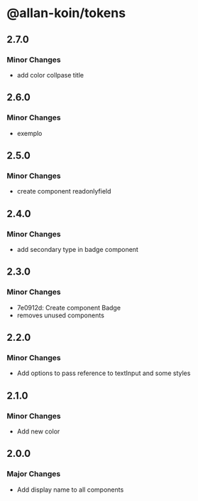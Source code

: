 # @allan-koin/tokens

## 2.7.0

### Minor Changes

- add color collpase title

## 2.6.0

### Minor Changes

- exemplo

## 2.5.0

### Minor Changes

- create component readonlyfield

## 2.4.0

### Minor Changes

- add secondary type in badge component

## 2.3.0

### Minor Changes

- 7e0912d: Create component Badge
- removes unused components

## 2.2.0

### Minor Changes

- Add options to pass reference to textInput and some styles

## 2.1.0

### Minor Changes

- Add new color

## 2.0.0

### Major Changes

- Add display name to all components
